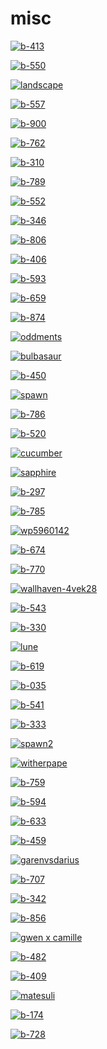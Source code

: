 # misc

<a href="b-413.jpg"><img alt="b-413" src="b-413.jpg"></a>

<a href="b-550.jpg"><img alt="b-550" src="b-550.jpg"></a>

<a href="landscape.jpg"><img alt="landscape" src="landscape.jpg"></a>

<a href="b-557.jpg"><img alt="b-557" src="b-557.jpg"></a>

<a href="b-900.jpg"><img alt="b-900" src="b-900.jpg"></a>

<a href="b-762.jpg"><img alt="b-762" src="b-762.jpg"></a>

<a href="b-310.jpg"><img alt="b-310" src="b-310.jpg"></a>

<a href="b-789.jpg"><img alt="b-789" src="b-789.jpg"></a>

<a href="b-552.jpg"><img alt="b-552" src="b-552.jpg"></a>

<a href="b-346.jpg"><img alt="b-346" src="b-346.jpg"></a>

<a href="b-806.jpg"><img alt="b-806" src="b-806.jpg"></a>

<a href="b-406.jpg"><img alt="b-406" src="b-406.jpg"></a>

<a href="b-593.jpg"><img alt="b-593" src="b-593.jpg"></a>

<a href="b-659.jpg"><img alt="b-659" src="b-659.jpg"></a>

<a href="b-874.jpg"><img alt="b-874" src="b-874.jpg"></a>

<a href="oddments.png"><img alt="oddments" src="oddments.png"></a>

<a href="bulbasaur.jpg"><img alt="bulbasaur" src="bulbasaur.jpg"></a>

<a href="b-450.jpg"><img alt="b-450" src="b-450.jpg"></a>

<a href="spawn.jpg"><img alt="spawn" src="spawn.jpg"></a>

<a href="b-786.jpg"><img alt="b-786" src="b-786.jpg"></a>

<a href="b-520.jpg"><img alt="b-520" src="b-520.jpg"></a>

<a href="cucumber.png"><img alt="cucumber" src="cucumber.png"></a>

<a href="sapphire.jpg"><img alt="sapphire" src="sapphire.jpg"></a>

<a href="b-297.jpg"><img alt="b-297" src="b-297.jpg"></a>

<a href="b-785.jpg"><img alt="b-785" src="b-785.jpg"></a>

<a href="wp5960142.jpg"><img alt="wp5960142" src="wp5960142.jpg"></a>

<a href="b-674.jpg"><img alt="b-674" src="b-674.jpg"></a>

<a href="b-770.jpg"><img alt="b-770" src="b-770.jpg"></a>

<a href="wallhaven-4vek28.jpg"><img alt="wallhaven-4vek28" src="wallhaven-4vek28.jpg"></a>

<a href="b-543.jpg"><img alt="b-543" src="b-543.jpg"></a>

<a href="b-330.jpg"><img alt="b-330" src="b-330.jpg"></a>

<a href="lune.JPG"><img alt="lune" src="lune.JPG"></a>

<a href="b-619.jpg"><img alt="b-619" src="b-619.jpg"></a>

<a href="b-035.jpg"><img alt="b-035" src="b-035.jpg"></a>

<a href="b-541.jpg"><img alt="b-541" src="b-541.jpg"></a>

<a href="b-333.jpg"><img alt="b-333" src="b-333.jpg"></a>

<a href="spawn2.jpg"><img alt="spawn2" src="spawn2.jpg"></a>

<a href="witherpape.png"><img alt="witherpape" src="witherpape.png"></a>

<a href="b-759.jpg"><img alt="b-759" src="b-759.jpg"></a>

<a href="b-594.jpg"><img alt="b-594" src="b-594.jpg"></a>

<a href="b-633.jpg"><img alt="b-633" src="b-633.jpg"></a>

<a href="b-459.jpg"><img alt="b-459" src="b-459.jpg"></a>

<a href="garenvsdarius.jpg"><img alt="garenvsdarius" src="garenvsdarius.jpg"></a>

<a href="b-707.jpg"><img alt="b-707" src="b-707.jpg"></a>

<a href="b-342.jpg"><img alt="b-342" src="b-342.jpg"></a>

<a href="b-856.jpg"><img alt="b-856" src="b-856.jpg"></a>

<a href="gwen x camille.jpg"><img alt="gwen x camille" src="gwen x camille.jpg"></a>

<a href="b-482.jpg"><img alt="b-482" src="b-482.jpg"></a>

<a href="b-409.jpg"><img alt="b-409" src="b-409.jpg"></a>

<a href="matesuli.png"><img alt="matesuli" src="matesuli.png"></a>

<a href="b-174.jpg"><img alt="b-174" src="b-174.jpg"></a>

<a href="b-728.jpg"><img alt="b-728" src="b-728.jpg"></a>

